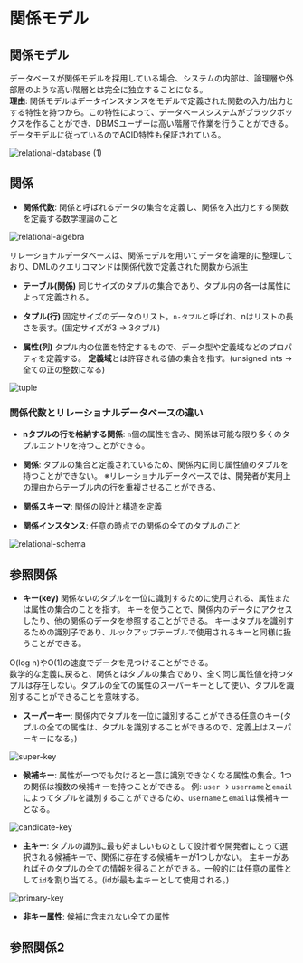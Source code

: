 # 関係モデル

## 関係モデル
データベースが関係モデルを採用している場合、システムの内部は、論理層や外部層のような高い階層とは完全に独立することになる。  
**理由**: 関係モデルはデータインスタンスをモデルで定義された関数の入力/出力とする特性を持つから。この特性によって、データベースシステムがブラックボックスを作ることができ、DBMSユーザーは高い階層で作業を行うことができる。データモデルに従っているのでACID特性も保証されている。

![relational-database (1)](https://github.com/user-attachments/assets/c10a56e2-252f-4468-999b-f70658810140)

## 関係
- **関係代数**: 関係と呼ばれるデータの集合を定義し、関係を入出力とする関数を定義する数学理論のこと

![relational-algebra](https://github.com/user-attachments/assets/1d412977-63a8-449a-9730-b01b1ad464c8)

リレーショナルデータベースは、関係モデルを用いてデータを論理的に整理しており、DMLのクエリコマンドは関係代数で定義された関数から派生  

- **テーブル(関係)**
同じサイズのタプルの集合であり、タプル内の各一は属性によって定義される。

- **タプル(行)**
固定サイズのデータのリスト。`n-タプル`と呼ばれ、nはリストの長さを表す。(固定サイズが3 -> 3タプル)

- **属性(列)**
タプル内の位置を特定するもので、データ型や定義域などのプロパティを定義する。
**定義域**とは許容される値の集合を指す。(unsigned ints -> 全ての正の整数になる)

![tuple](https://github.com/user-attachments/assets/868f506c-170b-45b3-bc33-513fcfa2c668)

### 関係代数とリレーショナルデータベースの違い
- **nタプルの行を格納する関係**: `n`個の属性を含み、関係は可能な限り多くのタプルエントリを持つことができる。
- **関係**: タプルの集合と定義されているため、関係内に同じ属性値のタプルを持つことができない。
※リレーショナルデータベースでは、開発者が実用上の理由からテーブル内の行を重複させることができる。

- **関係スキーマ**: 関係の設計と構造を定義
- **関係インスタンス**: 任意の時点での関係の全てのタプルのこと

![relational-schema](https://github.com/user-attachments/assets/f8263859-f0ca-4276-922c-944d8125ac14)


## 参照関係
- **キー(key)**
関係ないのタプルを一位に識別するために使用される、属性または属性の集合のことを指す。
キーを使うことで、関係内のデータにアクセスしたり、他の関係のデータを参照することができる。
キーはタプルを識別するための識別子であり、ルックアップテーブルで使用されるキーと同様に扱うことができる。

O(log n)やO(1)の速度でデータを見つけることができる。  
数学的な定義に戻ると、関係とはタプルの集合であり、全く同じ属性値を持つタプルは存在しない。タプルの全ての属性のスーパーキーとして使い、タプルを識別することができることを意味する。  
- **スーパーキー**: 関係内でタプルを一位に識別することができる任意のキー(タプルの全ての属性は、タプルを識別することができるので、定義上はスーパーキーになる。)

![super-key](https://github.com/user-attachments/assets/b123da61-70ad-47e8-8cea-d3200c9e5167)

- **候補キー**: 属性が一つでも欠けると一意に識別できなくなる属性の集合。1つの関係は複数の候補キーを持つことができる。
  例: `user` -> `username`と`email`によってタプルを識別することができるため、`username`と`email`は候補キーとなる。

![candidate-key](https://github.com/user-attachments/assets/ecc5ba13-47d8-483d-821f-a61c45cc6c1c)

- **主キー**: タプルの識別に最も好ましいものとして設計者や開発者にとって選択される候補キーで、関係に存在する候補キーが1つしかない。
  主キーがあればそのタプルの全ての情報を得ることができる。一般的には任意の属性として`id`を割り当てる。(idが最も主キーとして使用される。)

![primary-key](https://github.com/user-attachments/assets/154586e4-ab11-4f20-843b-c457e63d75b8)

- **非キー属性**: 候補に含まれない全ての属性

## 参照関係2










